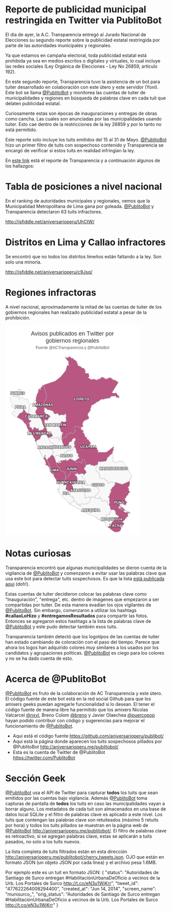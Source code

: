 # Reporte de publicidad municipal restringida en Twitter via PublitoBot

El día de ayer, la A.C. Transparencia entregó al Jurado Nacional de Elecciones
su segundo reporte sobre la publicidad estatal restringida por parte de
las autoridades municipales y regionales.

Ya que estamos en campaña electoral, toda publicidad estatal está prohibida ya
sea en medios escritos o digitales y virtuales, lo cual incluye las redes
sociales (Ley Orgánica de Elecciones - Ley No 26859, artículo 192).

En este segundo reporte, Transparencia tuvo la asistencia de un bot para tuiter
desarrollado en colaboración con este útero y este servidor (Yoni).
Este bot se llama
[@PublitoBot](https://twitter.com/PublitoBot) y monitorea las cuentas de tuiter de municipalidades y regiones en
búsqueda de palabras clave en cada tuit que delaten publicidad estatal.

Curiosamente estas son épocas de inauguraciones y entregas de obras como
cancha. Las cuales son anunciadas por las municipalidades usando tuiter. Esto
cae dentro de la restricciones de la ley 26859 y por lo tanto no está
permitido.

Este reporte solo incluye los tuits emitidos del 15 al 31 de Mayo.
[@PublitoBot](https://twitter.com/PublitoBot) hizo un primer filtro de tuits con sospechoso contenido y
Transparencia se encargó de verificar si estos tuits en realidad infringían la
ley.

En [este link](http://www.slideshare.net/ACTransparencia/segundo-reporte-sobre-publicidad-estatal-redes-sociales) está el reporte de Transparencia y a continuación algunos de los
hallazgos:

# Tabla de posiciones a nivel nacional
En el ranking de autoridades municipales y regionales, vemos que la
Municipalidad Metropolitana de Lima gana por goleada. [@PublitoBot](https://twitter.com/PublitoBot) y
Transparencia detectaron 63 tuits infractores.

http://jsfiddle.net/aniversarioperu/UhCtW/

# Distritos en Lima y Callao infractores
Se encontró que no todos los distritos limeños están faltando a la ley. Son
solo una minoría.

http://jsfiddle.net/aniversarioperu/c9Jsq/

# Regiones infractoras
A nivel nacional, aproximadamente la mitad de las cuentas de tuiter de los
gobiernos regionales han realizado publicidad estatal a pesar de la
prohibición.

![](images/2014-06-14_por_regiones.png)

# Notas curiosas
Transparencia encontró que algunas municipalidades se dieron cuenta de la
vigilancia de [@PublitoBot](https://twitter.com/PublitoBot) y comenzaron a evitar usar las palabras clave que usa
este bot para detectar tuits sospechosos. Es que la lista [está publicada
aquí](https://github.com/aniversarioperu/publibot/blob/master/keywords.txt)
(doh!).

Estas cuentas de tuiter decidieron colocar las palabras clave como
"Inauguración", "entrega", etc. dentro de imágenes que empezaron a ser
compartidas por tuiter. De esta manera evadían los ojos vigilantes de
[@PublitoBot](https://twitter.com/PublitoBot). Sin embargo, comenzaron a utilizar los hashtags
**#callaoLoHizo** y **#entregamosResultados** para compartir las
fotos.
Entonces se agregaron estos hashtags a la lista de palabras clave de
[@PublitoBot](https://twitter.com/PublitoBot) y este pudo detectar también esos tuits.

Transparencia también detectó que los logotipos de las cuentas de tuiter han
estado cambiando de coloración con el paso del tiempo. Parece que ahora los
logos han adquirido colores muy similares a los usados por los candidatos y
agrupaciones políticas. [@PublitoBot](https://twitter.com/PublitoBot) es ciego para los colores y no se ha dado
cuenta de esto.


# Acerca de @PublitoBot
[@PublitoBot](https://twitter.com/PublitoBot) es fruto de la colaboración de AC Transparencia y este útero. El
código fuente de este bot está en la red social Github para que los amixers
geeks puedan agregarle funcionalidad si lo desean. El tener el código fuente de
manera libre ha permitido que los amixers Nicolas Valcarcel
[@nxvl](https://twitter.com/nxvl), Breno Colom
[@breno](https://twitter.com/breno) y
Javier Olaechea [@puercopop](https://twitter.com/puercopop) hayan podido contribuir con código y sugerencias para mejorar
el funcionamiento de [@PublitoBot](https://twitter.com/PublitoBot).

* Aquí está el código fuente <https://github.com/aniversarioperu/publibot/>
* Aquí está la página donde aparecen los tuits sospechosos pillados por
@PublitoBot <http://aniversarioperu.me/publitobot/>
* Esta es la cuenta de Twitter de @PublitoBot <https://twitter.com/PublitoBot>

# Sección Geek
[@PublitoBot](https://twitter.com/PublitoBot) usa el API de Twitter para capturar **todos** los tuits que sean
emitidos por las cuentas bajo vigilancia. Además [@PublitoBot](https://twitter.com/PublitoBot) toma capturas de
pantalla de **todos** los tuits en caso las municipalidades vayan a borrar
alguno. Los metadatos de cada tuit son almacenados en una base de datos local
SQLite y el filtro de palabras clave es aplicado a este nivel. Los tuits que
contengan las palabras clave son retuiteados (máximo 5 retuits por hora) y
todos los tuits pillados se muestran en la página web de [@PublitoBot](https://twitter.com/PublitoBot) 
<http://aniversarioperu.me/publitobot/>.
El filtro de palabras clave es retroactivo, si se agregan palabras clave,
   estas se aplicarán a tuits pasados, no solo a los tuits nuevos.

La lista completa de tuits filtrados están en esta dirección
<http://aniversarioperu.me/publitobot/cherry_tweets.json>. OJO que están en
formato JSON (un objeto JSON por cada línea) y el archivo pesa 1.6MB.

Por ejemplo este es un tuit en formato JSON:
{
    "status": "Autoridades de Santiago de Surco entregan #HabilitaciónUrbanaDeOficio
        a vecinos de la Urb. Los Portales de Surco http://t.co/eN3u1WjKrr",
    "tweet_id": "477622264008294400",
    "created_at": "Jun 14, 2014",
    "screen_name": "munisurco_",
    "orig_status": "Autoridades de Santiago de Surco entregan #HabilitaciónUrbanaDeOficio
        a vecinos de la Urb. Los Portales de Surco http://t.co/eN3u1WjKrr"
}
